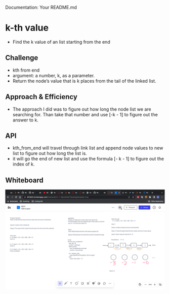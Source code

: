 Documentation: Your README.md
# k-th value
<!-- Short summary or background information -->
- Find the k value of an list starting from the end

## Challenge
<!-- Description of the challenge -->
- kth from end
- argument: a number, k, as a parameter.
- Return the node’s value that is k places from the tail of the linked list.

## Approach & Efficiency
<!-- What approach did you take? Why? What is the Big O space/time for this approach? -->
- The approach I did was to figure out how long the node list we are searching for. Than take that number and use [-k - 1] to figure out the answer to k.

## API
<!-- Description of each method publicly available to your Linked List -->
- kth_from_end will travel through link list and append node values to new list to figure out how long the list is.
- it will go the end of new list and use the formula [- k - 1] to figure out the index of k.

## Whiteboard
![](./kth-CC7.png)
